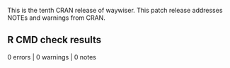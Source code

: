 This is the tenth CRAN release of waywiser. This patch release addresses NOTEs and warnings from CRAN.

## R CMD check results

0 errors | 0 warnings | 0 notes
